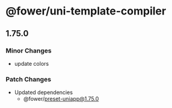 # @fower/uni-template-compiler

## 1.75.0

### Minor Changes

- update colors

### Patch Changes

- Updated dependencies
  - @fower/preset-uniapp@1.75.0
